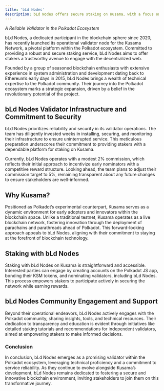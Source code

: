 ```yaml
---
title: 'bLd Nodes'
description: bLd Nodes offers secure staking on Kusama, with a focus on reliability and low commissions in the Polkadot ecosystem.
---
```


*A Reliable Validator in the Polkadot Ecosystem*
 
bLd Nodes, a dedicated participant in the blockchain sphere since 2020, has recently launched its operational validator node for the Kusama Network, a pivotal platform within the Polkadot ecosystem. Committed to providing a robust and secure staking service, bLd Nodes aims to offer stakers a trustworthy avenue to engage with the decentralized web.

Founded by a group of seasoned blockchain enthusiasts with extensive experience in system administration and development dating back to Ethereum’s early days in 2015, bLd Nodes brings a wealth of technical expertise to the Polkadot community. Their journey into the Polkadot ecosystem marks a strategic expansion, driven by a belief in the revolutionary potential of the project.

**bLd Nodes Validator Infrastructure and Commitment to Security**
-----------------------------------------------------------------

bLd Nodes prioritizes reliability and security in its validator operations. The team has diligently invested weeks in installing, securing, and monitoring their infrastructure to ensure uninterrupted service. This meticulous preparation underscores their commitment to providing stakers with a dependable platform for staking on Kusama.

Currently, bLd Nodes operates with a modest 2% commission, which reflects their initial approach to incentivize early nominators with a competitive reward structure. Looking ahead, the team plans to adjust their commission target to 5%, remaining transparent about any future changes to ensure stakeholders are well-informed.

**Why Kusama?**
---------------

Positioned as Polkadot’s experimental counterpart, Kusama serves as a dynamic environment for early adopters and innovators within the blockchain space. Unlike a traditional testnet, Kusama operates as a live blockchain network, fostering innovation through the deployment of parachains and parathreads ahead of Polkadot. This forward-looking approach appeals to bLd Nodes, aligning with their commitment to staying at the forefront of blockchain technology.

**Staking with bLd Nodes**
--------------------------

Staking with bLd Nodes on Kusama is straightforward and accessible. Interested parties can engage by creating accounts on the Polkadot JS app, bonding their KSM tokens, and nominating validators, including bLd Nodes. This process empowers stakers to participate actively in securing the network while earning rewards.

**bLd Nodes Community Engagement and Support**
----------------------------------------------

Beyond their operational endeavors, bLd Nodes actively engages with the Polkadot community, sharing insights, tools, and technical resources. Their dedication to transparency and education is evident through initiatives like detailed staking tutorials and recommendations for independent validators, aimed at empowering stakers to make informed decisions.

### **Conclusion**

In conclusion, bLd Nodes emerges as a promising validator within the Polkadot ecosystem, leveraging technical proficiency and a commitment to service reliability. As they continue to evolve alongside Kusama’s development, bLd Nodes remains dedicated to fostering a secure and innovative blockchain environment, inviting stakeholders to join them on this transformative journey.
